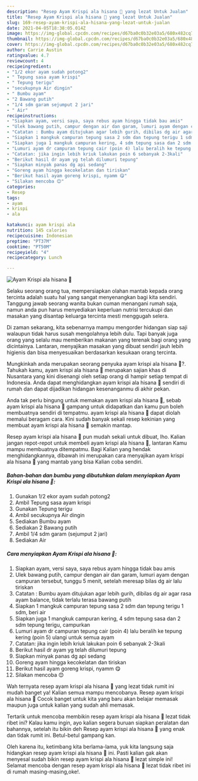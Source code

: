 ```yaml
---
description: "Resep Ayam Krispi ala hisana 🤣 yang lezat Untuk Jualan"
title: "Resep Ayam Krispi ala hisana 🤣 yang lezat Untuk Jualan"
slug: 169-resep-ayam-krispi-ala-hisana-yang-lezat-untuk-jualan
date: 2021-04-05T18:38:05.014Z
image: https://img-global.cpcdn.com/recipes/d67ba0c0b32e03a5/680x482cq70/ayam-krispi-ala-hisana-🤣-foto-resep-utama.jpg
thumbnail: https://img-global.cpcdn.com/recipes/d67ba0c0b32e03a5/680x482cq70/ayam-krispi-ala-hisana-🤣-foto-resep-utama.jpg
cover: https://img-global.cpcdn.com/recipes/d67ba0c0b32e03a5/680x482cq70/ayam-krispi-ala-hisana-🤣-foto-resep-utama.jpg
author: Carrie Austin
ratingvalue: 4.7
reviewcount: 4
recipeingredient:
- "1/2 ekor ayam sudah potong2"
- " Tepung sasa ayam krispi"
- " Tepung terigu"
- "secukupnya Air dingin"
- " Bumbu ayam"
- "2 Bawang putih"
- "1/4 sdm garam sejumput 2 jari"
- " Air"
recipeinstructions:
- "Siapkan ayam, versi saya, saya rebus ayam hingga tidak bau amis"
- "Ulek bawang putih, campur dengan air dan garam, lumuri ayam dengan campuran tersebut, tunggu 5 menit, setelah meresap bilas dg air lalu tiriskan"
- "Catatan : Bumbu ayam ditujukan agar lebih gurih, dibilas dg air agar rasa ayam balance, tidak terlalu terasa bawang putih"
- "Siapkan 1 mangkuk campuran tepung sasa 2 sdm dan tepung terigu 1 sdm, beri air"
- "Siapkan juga 1 mangkuk campuran kering, 4 sdm tepung sasa dan 2 sdm tepung terigu, campurkan"
- "Lumuri ayam dr campuran tepung cair (poin 4) lalu beralih ke tepung kering (poin 5) ulangi untuk semua ayam"
- "Catatan: jika ingin lebih kriuk lakukan poin 6 sebanyak 2-3kali"
- "Berikut hasil dr ayam yg telah dilumuri tepung"
- "Siapkan minyak panas dg api sedang"
- "Goreng ayam hingga kecokelatan dan tiriskan"
- "Berikut hasil ayam goreng krispi, nyamm 😋"
- "Silakan mencoba 😊"
categories:
- Resep
tags:
- ayam
- krispi
- ala

katakunci: ayam krispi ala 
nutrition: 145 calories
recipecuisine: Indonesian
preptime: "PT37M"
cooktime: "PT50M"
recipeyield: "4"
recipecategory: Lunch

---
```



![Ayam Krispi ala hisana 🤣](https://img-global.cpcdn.com/recipes/d67ba0c0b32e03a5/680x482cq70/ayam-krispi-ala-hisana-🤣-foto-resep-utama.jpg)

Selaku seorang orang tua, mempersiapkan olahan mantab kepada orang tercinta adalah suatu hal yang sangat menyenangkan bagi kita sendiri. Tanggung jawab seorang  wanita bukan cuman menangani rumah saja, namun anda pun harus menyediakan keperluan nutrisi tercukupi dan masakan yang disantap keluarga tercinta mesti menggugah selera.

Di zaman  sekarang, kita sebenarnya mampu mengorder hidangan siap saji walaupun tidak harus susah mengolahnya lebih dulu. Tapi banyak juga orang yang selalu mau memberikan makanan yang terenak bagi orang yang dicintainya. Lantaran, menyajikan masakan yang dibuat sendiri jauh lebih higienis dan bisa menyesuaikan berdasarkan kesukaan orang tercinta. 



Mungkinkah anda merupakan seorang penyuka ayam krispi ala hisana 🤣?. Tahukah kamu, ayam krispi ala hisana 🤣 merupakan sajian khas di Nusantara yang kini disenangi oleh setiap orang di hampir setiap tempat di Indonesia. Anda dapat menghidangkan ayam krispi ala hisana 🤣 sendiri di rumah dan dapat dijadikan hidangan kesenanganmu di akhir pekan.

Anda tak perlu bingung untuk memakan ayam krispi ala hisana 🤣, sebab ayam krispi ala hisana 🤣 gampang untuk didapatkan dan kamu pun boleh membuatnya sendiri di tempatmu. ayam krispi ala hisana 🤣 dapat diolah memalui beragam cara. Kini sudah banyak sekali resep kekinian yang membuat ayam krispi ala hisana 🤣 semakin mantap.

Resep ayam krispi ala hisana 🤣 pun mudah sekali untuk dibuat, lho. Kalian jangan repot-repot untuk membeli ayam krispi ala hisana 🤣, lantaran Kamu mampu membuatnya ditempatmu. Bagi Kalian yang hendak menghidangkannya, dibawah ini merupakan cara menyajikan ayam krispi ala hisana 🤣 yang mantab yang bisa Kalian coba sendiri.

<!--inarticleads1-->

##### Bahan-bahan dan bumbu yang dibutuhkan dalam menyiapkan Ayam Krispi ala hisana 🤣:

1. Gunakan 1/2 ekor ayam sudah potong2
1. Ambil  Tepung sasa ayam krispi
1. Gunakan  Tepung terigu
1. Ambil secukupnya Air dingin
1. Sediakan  Bumbu ayam
1. Sediakan 2 Bawang putih
1. Ambil 1/4 sdm garam (sejumput 2 jari)
1. Sediakan  Air




<!--inarticleads2-->

##### Cara menyiapkan Ayam Krispi ala hisana 🤣:

1. Siapkan ayam, versi saya, saya rebus ayam hingga tidak bau amis
1. Ulek bawang putih, campur dengan air dan garam, lumuri ayam dengan campuran tersebut, tunggu 5 menit, setelah meresap bilas dg air lalu tiriskan
1. Catatan : Bumbu ayam ditujukan agar lebih gurih, dibilas dg air agar rasa ayam balance, tidak terlalu terasa bawang putih
1. Siapkan 1 mangkuk campuran tepung sasa 2 sdm dan tepung terigu 1 sdm, beri air
1. Siapkan juga 1 mangkuk campuran kering, 4 sdm tepung sasa dan 2 sdm tepung terigu, campurkan
1. Lumuri ayam dr campuran tepung cair (poin 4) lalu beralih ke tepung kering (poin 5) ulangi untuk semua ayam
1. Catatan: jika ingin lebih kriuk lakukan poin 6 sebanyak 2-3kali
1. Berikut hasil dr ayam yg telah dilumuri tepung
1. Siapkan minyak panas dg api sedang
1. Goreng ayam hingga kecokelatan dan tiriskan
1. Berikut hasil ayam goreng krispi, nyamm 😋
1. Silakan mencoba 😊




Wah ternyata resep ayam krispi ala hisana 🤣 yang lezat tidak rumit ini mudah banget ya! Kalian semua mampu mencobanya. Resep ayam krispi ala hisana 🤣 Cocok banget untuk kita yang baru akan belajar memasak maupun juga untuk kalian yang sudah ahli memasak.

Tertarik untuk mencoba membikin resep ayam krispi ala hisana 🤣 lezat tidak ribet ini? Kalau kamu ingin, ayo kalian segera buruan siapkan peralatan dan bahannya, setelah itu bikin deh Resep ayam krispi ala hisana 🤣 yang enak dan tidak rumit ini. Betul-betul gampang kan. 

Oleh karena itu, ketimbang kita berlama-lama, yuk kita langsung saja hidangkan resep ayam krispi ala hisana 🤣 ini. Pasti kalian gak akan menyesal sudah bikin resep ayam krispi ala hisana 🤣 lezat simple ini! Selamat mencoba dengan resep ayam krispi ala hisana 🤣 lezat tidak ribet ini di rumah masing-masing,oke!.

